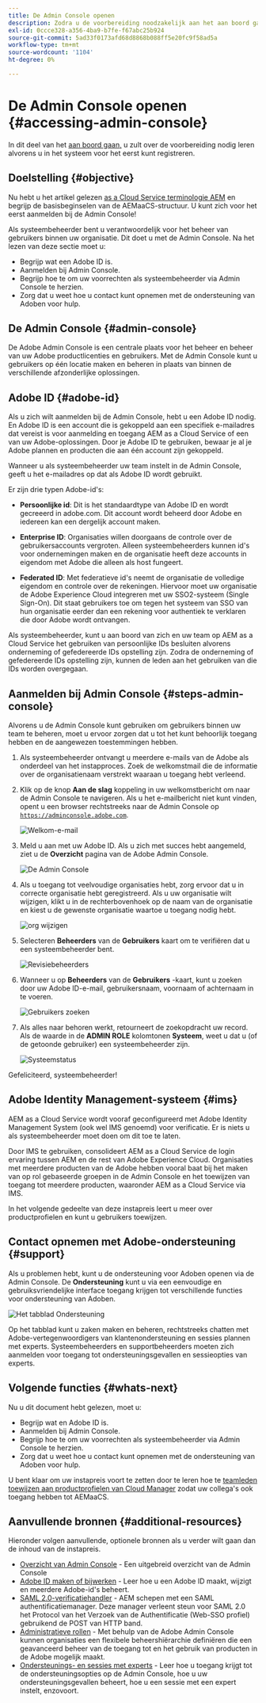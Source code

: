 ```yaml
---
title: De Admin Console openen
description: Zodra u de voorbereiding noodzakelijk aan het aan boord gaan en de grondbeginselen van structuur AEMaaCS begrijpt, bent u bereid om in de Admin Console voor het eerst te registreren.
exl-id: 0ccce328-a356-4ba9-b7fe-f67abc25b924
source-git-commit: 5ad33f0173afd68d8868b088ff5e20fc9f58ad5a
workflow-type: tm+mt
source-wordcount: '1104'
ht-degree: 0%

---
```


# De Admin Console openen {#accessing-admin-console}

In dit deel van het [aan boord gaan,](overview.md) u zult over de voorbereiding nodig leren alvorens u in het systeem voor het eerst kunt registreren.

## Doelstelling {#objective}

Nu hebt u het artikel gelezen [as a Cloud Service terminologie AEM](terminology.md) en begrijp de basisbeginselen van de AEMaaCS-structuur. U kunt zich voor het eerst aanmelden bij de Admin Console!

Als systeembeheerder bent u verantwoordelijk voor het beheer van gebruikers binnen uw organisatie. Dit doet u met de Admin Console. Na het lezen van deze sectie moet u:

* Begrijp wat een Adobe ID is.
* Aanmelden bij Admin Console.
* Begrijp hoe te om uw voorrechten als systeembeheerder via Admin Console te herzien.
* Zorg dat u weet hoe u contact kunt opnemen met de ondersteuning van Adoben voor hulp.

## De Admin Console {#admin-console}

De Adobe Admin Console is een centrale plaats voor het beheer en beheer van uw Adobe productlicenties en gebruikers. Met de Admin Console kunt u gebruikers op één locatie maken en beheren in plaats van binnen de verschillende afzonderlijke oplossingen.

## Adobe ID {#adobe-id}

Als u zich wilt aanmelden bij de Admin Console, hebt u een Adobe ID nodig. En Adobe ID is een account die is gekoppeld aan een specifiek e-mailadres dat vereist is voor aanmelding en toegang AEM as a Cloud Service of een van uw Adobe-oplossingen. Door je Adobe ID te gebruiken, bewaar je al je Adobe plannen en producten die aan één account zijn gekoppeld.

Wanneer u als systeembeheerder uw team instelt in de Admin Console, geeft u het e-mailadres op dat als Adobe ID wordt gebruikt.

Er zijn drie typen Adobe-id&#39;s:

* **Persoonlijke id**: Dit is het standaardtype van Adobe ID en wordt gecreeerd in adobe.com. Dit account wordt beheerd door Adobe en iedereen kan een dergelijk account maken.

* **Enterprise ID**: Organisaties willen doorgaans de controle over de gebruikersaccounts vergroten. Alleen systeembeheerders kunnen id&#39;s voor ondernemingen maken en de organisatie heeft deze accounts in eigendom met Adobe die alleen als host fungeert.

* **Federated ID**: Met federatieve id&#39;s neemt de organisatie de volledige eigendom en controle over de rekeningen. Hiervoor moet uw organisatie de Adobe Experience Cloud integreren met uw SSO2-systeem (Single Sign-On). Dit staat gebruikers toe om tegen het systeem van SSO van hun organisatie eerder dan een rekening voor authentiek te verklaren die door Adobe wordt ontvangen.

Als systeembeheerder, kunt u aan boord van zich en uw team op AEM as a Cloud Service het gebruiken van persoonlijke IDs besluiten alvorens onderneming of gefedereerde IDs opstelling zijn. Zodra de onderneming of gefedereerde IDs opstelling zijn, kunnen de leden aan het gebruiken van die IDs worden overgegaan.

## Aanmelden bij Admin Console {#steps-admin-console}

Alvorens u de Admin Console kunt gebruiken om gebruikers binnen uw team te beheren, moet u ervoor zorgen dat u tot het kunt behoorlijk toegang hebben en de aangewezen toestemmingen hebben.

1. Als systeembeheerder ontvangt u meerdere e-mails van de Adobe als onderdeel van het instapproces. Zoek de welkomstmail die de informatie over de organisatienaam verstrekt waaraan u toegang hebt verleend.

1. Klik op de knop **Aan de slag** koppeling in uw welkomstbericht om naar de Admin Console te navigeren. Als u het e-mailbericht niet kunt vinden, opent u een browser rechtstreeks naar de Admin Console op [`https://adminconsole.adobe.com`](https://adminconsole.adobe.com).

   ![Welkom-e-mail](/help/journey-onboarding/assets/get-started-email.png)

1. Meld u aan met uw Adobe ID. Als u zich met succes hebt aangemeld, ziet u de **Overzicht** pagina van de Adobe Admin Console.

   ![De Admin Console](/help/journey-onboarding/assets/get-started1.png)

1. Als u toegang tot veelvoudige organisaties hebt, zorg ervoor dat u in correcte organisatie hebt geregistreerd. Als u uw organisatie wilt wijzigen, klikt u in de rechterbovenhoek op de naam van de organisatie en kiest u de gewenste organisatie waartoe u toegang nodig hebt.

   ![org wijzigen](/help/journey-onboarding/assets/admin-console-orgswitch.png)

1. Selecteren **Beheerders** van de **Gebruikers** kaart om te verifiëren dat u een systeembeheerder bent.

   ![Revisiebeheerders](/help/journey-onboarding/assets/get-started2.png)

1. Wanneer u op **Beheerders** van de **Gebruikers** -kaart, kunt u zoeken door uw Adobe ID-e-mail, gebruikersnaam, voornaam of achternaam in te voeren.

   ![Gebruikers zoeken](/help/journey-onboarding/assets/get-started3.png)

1. Als alles naar behoren werkt, retourneert de zoekopdracht uw record. Als de waarde in de **ADMIN ROLE** kolomtonen **Systeem**, weet u dat u (of de getoonde gebruiker) een systeembeheerder zijn.

   ![Systeemstatus](/help/journey-onboarding/assets/get-started4.png)

Gefeliciteerd, systeembeheerder!

## Adobe Identity Management-systeem {#ims}

AEM as a Cloud Service wordt vooraf geconfigureerd met Adobe Identity Management System (ook wel IMS genoemd) voor verificatie. Er is niets u als systeembeheerder moet doen om dit toe te laten.

Door IMS te gebruiken, consolideert AEM as a Cloud Service de login ervaring tussen AEM en de rest van Adobe Experience Cloud. Organisaties met meerdere producten van de Adobe hebben vooral baat bij het maken van op rol gebaseerde groepen in de Admin Console en het toewijzen van toegang tot meerdere producten, waaronder AEM as a Cloud Service via IMS.

In het volgende gedeelte van deze instapreis leert u meer over productprofielen en kunt u gebruikers toewijzen.

## Contact opnemen met Adobe-ondersteuning {#support}

Als u problemen hebt, kunt u de ondersteuning voor Adoben openen via de Admin Console. De **Ondersteuning** kunt u via een eenvoudige en gebruiksvriendelijke interface toegang krijgen tot verschillende functies voor ondersteuning van Adoben.

![Het tabblad Ondersteuning](/help/journey-onboarding/assets/support-menu.png)

Op het tabblad kunt u zaken maken en beheren, rechtstreeks chatten met Adobe-vertegenwoordigers van klantenondersteuning en sessies plannen met experts. Systeembeheerders en supportbeheerders moeten zich aanmelden voor toegang tot ondersteuningsgevallen en sessieopties van experts.

## Volgende functies {#whats-next}

Nu u dit document hebt gelezen, moet u:

* Begrijp wat en Adobe ID is.
* Aanmelden bij Admin Console.
* Begrijp hoe te om uw voorrechten als systeembeheerder via Admin Console te herzien.
* Zorg dat u weet hoe u contact kunt opnemen met de ondersteuning van Adoben voor hulp.

U bent klaar om uw instapreis voort te zetten door te leren hoe te [teamleden toewijzen aan productprofielen van Cloud Manager](assign-profiles-cloud-manager.md) zodat uw collega&#39;s ook toegang hebben tot AEMaaCS.

## Aanvullende bronnen {#additional-resources}

Hieronder volgen aanvullende, optionele bronnen als u verder wilt gaan dan de inhoud van de instapreis.

* [Overzicht van Admin Console](https://helpx.adobe.com/nl/enterprise/using/admin-console.html) - Een uitgebreid overzicht van de Admin Console
* [Adobe ID maken of bijwerken](https://helpx.adobe.com/ca/manage-account/using/create-update-adobe-id.html#HowtocreateorupdateyourAdobeID) - Leer hoe u een Adobe ID maakt, wijzigt en meerdere Adobe-id&#39;s beheert.
* [SAML 2.0-verificatiehandler](https://experienceleague.adobe.com/docs/experience-manager-65/administering/security/saml-2-0-authenticationhandler.html) - AEM schepen met een SAML authentificatiemanager. Deze manager verleent steun voor SAML 2.0 het Protocol van het Verzoek van de Authentificatie (Web-SSO profiel) gebruikend de POST van HTTP band.
* [Administratieve rollen](https://helpx.adobe.com/enterprise/using/admin-roles.ug.html) - Met behulp van de Adobe Admin Console kunnen organisaties een flexibele beheershiërarchie definiëren die een geavanceerd beheer van de toegang tot en het gebruik van producten in de Adobe mogelijk maakt.
* [Ondersteunings- en sessies met experts](https://helpx.adobe.com/enterprise/admin-guide.html/enterprise/using/support-for-experience-cloud.ug.html) - Leer hoe u toegang krijgt tot de ondersteuningsopties op de Admin Console, hoe u uw ondersteuningsgevallen beheert, hoe u een sessie met een expert instelt, enzovoort.

